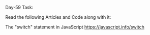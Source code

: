 Day-59 Task:

Read the following Articles and Code along with it:


The "switch" statement in JavaScript
https://javascript.info/switch